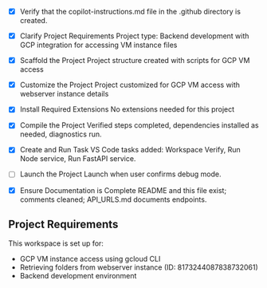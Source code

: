  - [x] Verify that the copilot-instructions.md file in the .github directory is created.

 - [x] Clarify Project Requirements
	 Project type: Backend development with GCP integration for accessing VM instance files

 - [x] Scaffold the Project
	 Project structure created with scripts for GCP VM access

 - [x] Customize the Project
	 Project customized for GCP VM access with webserver instance details

 - [x] Install Required Extensions
	 No extensions needed for this project

 - [x] Compile the Project
	 Verified steps completed, dependencies installed as needed, diagnostics run.

 - [x] Create and Run Task
	 VS Code tasks added: Workspace Verify, Run Node service, Run FastAPI service.

 - [ ] Launch the Project
	 Launch when user confirms debug mode.

 - [x] Ensure Documentation is Complete
	 README and this file exist; comments cleaned; API_URLS.md documents endpoints.

## Project Requirements
This workspace is set up for:
- GCP VM instance access using gcloud CLI
- Retrieving folders from webserver instance (ID: 8173244087838732061)
- Backend development environment
